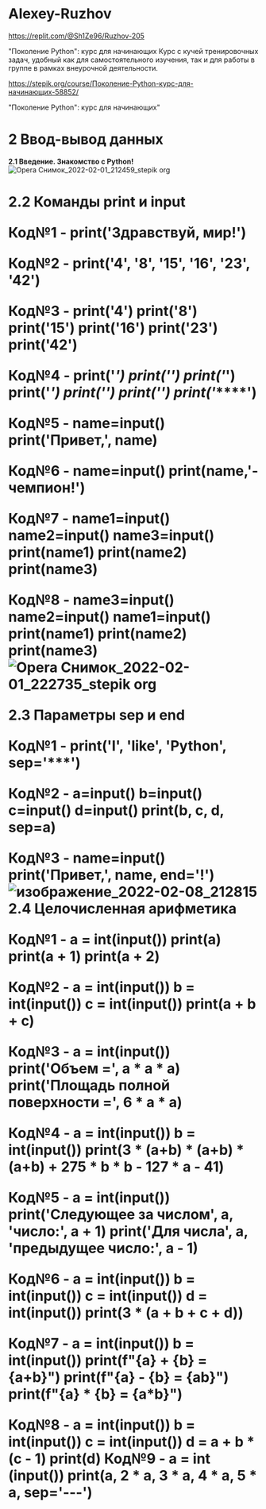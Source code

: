 # Alexey-Ruzhov
https://replit.com/@Sh1Ze96/Ruzhov-205

"Поколение Python": курс для начинающих Курс с кучей тренировочных задач, удобный как для самостоятельного изучения, так и для работы в группе в рамках внеурочной деятельности. 

https://stepik.org/course/Поколение-Python-курс-для-начинающих-58852/

"Поколение Python": курс для начинающих"

<h1><strong>2  Ввод-вывод данных</h1></strong>

<strong>2.1 Введение. Знакомство с Python!</strong> 
![Opera Снимок_2022-02-01_212459_stepik org](https://user-images.githubusercontent.com/97594421/152031504-e4476815-0cc3-4464-b900-19e4d990efaa.png)
<strong><h1><strong>2.2 Команды print и input</strong>

Код№1 - print('Здравствуй, мир!')

Код№2 - print('4', '8', '15', '16', '23', '42')

Код№3 - print('4')
        print('8')
        print('15')
        print('16')
        print('23')
        print('42')
        
Код№4 - print('*')
        print('**')
        print('***')
        print('****')
        print('*****')
        print('******')
        print('*******')
        
Код№5 - name=input()
        print('Привет,', name)
        
Код№6 - name=input()
        print(name,'- чемпион!')
        
Код№7 - name1=input()
        name2=input()
        name3=input()
        print(name1)
        print(name2)
        print(name3)
        
Код№8 - name3=input()
        name2=input()
        name1=input()
        print(name1)
        print(name2)
        print(name3)
        ![Opera Снимок_2022-02-01_222735_stepik org](https://user-images.githubusercontent.com/97594421/152037381-80ca8a24-64af-4e71-8921-27a80decd0eb.png)
        
<strong>2.3 Параметры sep и end</strong>

Код№1 - print('I', 'like', 'Python', sep='***')

Код№2 - a=input()
        b=input()
        c=input()
        d=input()
        print(b, c, d, sep=a) 

Код№3 - name=input() 
        print('Привет,', name, end='!')
        ![изображение_2022-02-08_212815](https://user-images.githubusercontent.com/97594421/153052251-6c047927-a40d-4f20-a1d9-8da81c8ba01e.png)
<strong>2.4 Целочисленная арифметика</strong>

Код№1 - a = int(input()) print(a) print(a + 1) print(a + 2)

Код№2 - a = int(input()) b = int(input()) c = int(input()) print(a + b + c)

Код№3 - a = int(input()) print('Объем =', a * a * a) print('Площадь полной поверхности =', 6 * a * a)

Код№4 - a = int(input()) b = int(input()) print(3 * (a+b) * (a+b) * (a+b) + 275 * b * b - 127 * а - 41)

Код№5 - a = int(input()) print('Следующее за числом', a, 'число:', a + 1) print('Для числа', a, 'предыдущее число:', a - 1)

Код№6 - a = int(input()) b = int(input()) c = int(input()) d = int(input()) print(3 * (a + b + c + d))

Код№7 - a = int(input()) b = int(input()) print(f"{a} + {b} = {a+b}") print(f"{a} - {b} = {ab}") print(f"{a} * {b} = {a*b}")

Код№8 - a = int(input()) b = int(input()) c = int(input()) d = a + b * (c - 1) print(d) Код№9 - a = int (input()) print(a, 2 * a, 3 * a, 4 * a, 5 * a, sep='---')
